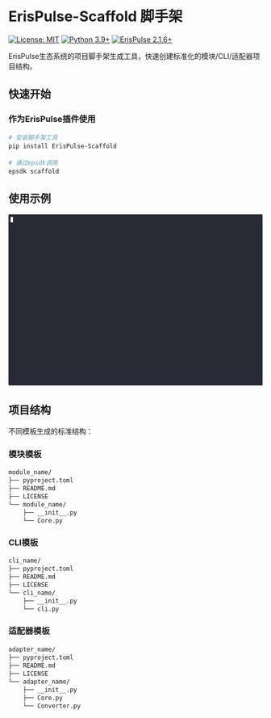 # ErisPulse-Scaffold 脚手架

[![License: MIT](https://img.shields.io/badge/License-MIT-blue.svg)](LICENSE)
[![Python 3.9+](https://img.shields.io/badge/Python-3.9%2B-brightgreen)](https://www.python.org/)
[![ErisPulse 2.1.6+](https://img.shields.io/badge/ErisPulse-2.1.6%2B-orange)](https://github.com/ErisPulse/ErisPulse)

ErisPulse生态系统的项目脚手架生成工具，快速创建标准化的模块/CLI/适配器项目结构。

## 快速开始

### 作为ErisPulse插件使用

```bash
# 安装脚手架工具
pip install ErisPulse-Scaffold

# 通过epsdk调用
epsdk scaffold
```

## 使用示例

![](.github/assets/use.gif)


## 项目结构

不同模板生成的标准结构：

### 模块模板
```text
module_name/
├── pyproject.toml
├── README.md
├── LICENSE
└── module_name/
    ├── __init__.py
    └── Core.py
```

### CLI模板
```text
cli_name/
├── pyproject.toml
├── README.md
├── LICENSE
└── cli_name/
    ├── __init__.py
    └── cli.py
```

### 适配器模板
```text
adapter_name/
├── pyproject.toml
├── README.md
├── LICENSE
└── adapter_name/
    ├── __init__.py
    ├── Core.py
    └── Converter.py
```

